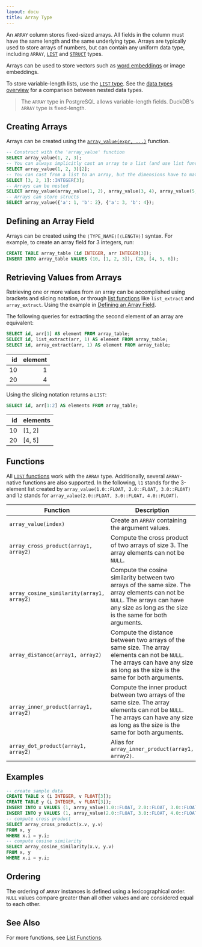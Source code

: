 ```yaml
---
layout: docu
title: Array Type
---
```


An `ARRAY` column stores fixed-sized arrays. All fields in the column must have the same length and the same underlying type. Arrays are typically used to store arrays of numbers, but can contain any uniform data type, including `ARRAY`, [`LIST`](list) and [`STRUCT`](struct) types.

Arrays can be used to store vectors such as [word embeddings](https://en.wikipedia.org/wiki/Word_embedding) or image embeddings.

To store variable-length lists, use the [`LIST` type](list). See the [data types overview](../../sql/data_types/overview) for a comparison between nested data types.

> The `ARRAY` type in PostgreSQL allows variable-length fields. DuckDB's `ARRAY` type is fixed-length.

## Creating Arrays

Arrays can be created using the [`array_value(expr, ...)`](../functions/nested#list-functions) function.

```sql
-- Construct with the 'array_value' function
SELECT array_value(1, 2, 3);
-- You can always implicitly cast an array to a list (and use list functions, like list_extract, '[i]')
SELECT array_value(1, 2, 3)[2];
-- You can cast from a list to an array, but the dimensions have to match up!
SELECT [3, 2, 1]::INTEGER[3];
-- Arrays can be nested
SELECT array_value(array_value(1, 2), array_value(3, 4), array_value(5, 6));
-- Arrays can store structs
SELECT array_value({'a': 1, 'b': 2}, {'a': 3, 'b': 4});
```

## Defining an Array Field

Arrays can be created using the `⟨TYPE_NAME⟩[⟨LENGTH⟩]` syntax. For example, to create an array field for 3 integers, run:

```sql
CREATE TABLE array_table (id INTEGER, arr INTEGER[3]);
INSERT INTO array_table VALUES (10, [1, 2, 3]), (20, [4, 5, 6]);
```

## Retrieving Values from Arrays

Retrieving one or more values from an array can be accomplished using brackets and slicing notation, or through [list functions](../functions/nested#list-functions) like `list_extract` and `array_extract`. Using the example in [Defining an Array Field](#defining-an-array-field).

The following queries for extracting the second element of an array are equivalent:

```sql
SELECT id, arr[1] AS element FROM array_table;
SELECT id, list_extract(arr, 1) AS element FROM array_table;
SELECT id, array_extract(arr, 1) AS element FROM array_table;
```

| id | element |
|---:|--------:|
| 10 | 1       |
| 20 | 4       |

Using the slicing notation returns a `LIST`:

```sql
SELECT id, arr[1:2] AS elements FROM array_table;
```

| id | elements |
|---:|----------|
| 10 | [1, 2]   |
| 20 | [4, 5]   |

## Functions

All [`LIST` functions](../functions/nested#list-functions) work with the `ARRAY` type. Additionally, several `ARRAY`-native functions are also supported.
In the following, `l1` stands for the 3-element list created by `array_value(1.0::FLOAT, 2.0::FLOAT, 3.0::FLOAT)` and `l2` stands for `array_value(2.0::FLOAT, 3.0::FLOAT, 4.0::FLOAT)`.

| Function | Description | Example | Result |
|----|-----|-------|---|
| `array_value(index)`                      | Create an `ARRAY` containing the argument values.                                                                                                                                         | `array_value(1.0::FLOAT, 2.0::FLOAT, 3.0::FLOAT)` | `[1.0, 2.0, 3.0]`   |
| `array_cross_product(array1, array2)`     | Compute the cross product of two arrays of size 3. The array elements can not be `NULL`.                                                                                                  | `array_cross_product(l1, l2)`                     | `[-1.0, 2.0, -1.0]` |
| `array_cosine_similarity(array1, array2)` | Compute the cosine similarity between two arrays of the same size. The array elements can not be `NULL`. The arrays can have any size as long as the size is the same for both arguments. | `array_cosine_similarity(l1, l2)`                 | `0.9925833`         |
| `array_distance(array1, array2)`          | Compute the distance between two arrays of the same size. The array elements can not be `NULL`. The arrays can have any size as long as the size is the same for both arguments.          | `array_distance(l1, l2)`                          | `1.7320508`         |
| `array_inner_product(array1, array2)`     | Compute the inner product between two arrays of the same size. The array elements can not be `NULL`. The arrays can have any size as long as the size is the same for both arguments.     | `array_inner_product(l1, l2)`                     | `20.0`              |
| `array_dot_product(array1, array2)`       | Alias for `array_inner_product(array1, array2)`.                                                                                                                                          | `array_dot_product(l1, l2)`                       | `20.0`              |

## Examples

```sql
-- create sample data
CREATE TABLE x (i INTEGER, v FLOAT[3]);
CREATE TABLE y (i INTEGER, v FLOAT[3]);
INSERT INTO x VALUES (1, array_value(1.0::FLOAT, 2.0::FLOAT, 3.0::FLOAT));
INSERT INTO y VALUES (1, array_value(2.0::FLOAT, 3.0::FLOAT, 4.0::FLOAT));
-- compute cross product
SELECT array_cross_product(x.v, y.v)
FROM x, y
WHERE x.i = y.i;
-- compute cosine similarity
SELECT array_cosine_similarity(x.v, y.v)
FROM x, y
WHERE x.i = y.i;
```

## Ordering

The ordering of `ARRAY` instances is defined using a lexicographical order. `NULL` values compare greater than all other values and are considered equal to each other.

## See Also

For more functions, see [List Functions](../../sql/functions/nested#list-functions).
